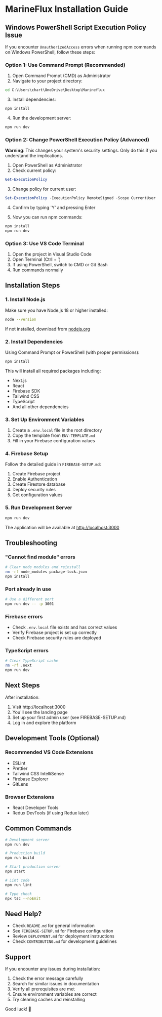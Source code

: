 # MarineFlux Installation Guide

## Windows PowerShell Script Execution Policy Issue

If you encounter `UnauthorizedAccess` errors when running npm commands on Windows PowerShell, follow these steps:

### Option 1: Use Command Prompt (Recommended)

1. Open Command Prompt (CMD) as Administrator
2. Navigate to your project directory:
```cmd
cd C:\Users\chart\OneDrive\Desktop\Marineflux
```

3. Install dependencies:
```cmd
npm install
```

4. Run the development server:
```cmd
npm run dev
```

### Option 2: Change PowerShell Execution Policy (Advanced)

**Warning**: This changes your system's security settings. Only do this if you understand the implications.

1. Open PowerShell as Administrator
2. Check current policy:
```powershell
Get-ExecutionPolicy
```

3. Change policy for current user:
```powershell
Set-ExecutionPolicy -ExecutionPolicy RemoteSigned -Scope CurrentUser
```

4. Confirm by typing 'Y' and pressing Enter

5. Now you can run npm commands:
```powershell
npm install
npm run dev
```

### Option 3: Use VS Code Terminal

1. Open the project in Visual Studio Code
2. Open Terminal (Ctrl + `)
3. If using PowerShell, switch to CMD or Git Bash
4. Run commands normally

## Installation Steps

### 1. Install Node.js

Make sure you have Node.js 18 or higher installed:

```bash
node --version
```

If not installed, download from [nodejs.org](https://nodejs.org/)

### 2. Install Dependencies

Using Command Prompt or PowerShell (with proper permissions):

```bash
npm install
```

This will install all required packages including:
- Next.js
- React
- Firebase SDK
- Tailwind CSS
- TypeScript
- And all other dependencies

### 3. Set Up Environment Variables

1. Create a `.env.local` file in the root directory
2. Copy the template from `ENV-TEMPLATE.md`
3. Fill in your Firebase configuration values

### 4. Firebase Setup

Follow the detailed guide in `FIREBASE-SETUP.md`:

1. Create Firebase project
2. Enable Authentication
3. Create Firestore database
4. Deploy security rules
5. Get configuration values

### 5. Run Development Server

```bash
npm run dev
```

The application will be available at [http://localhost:3000](http://localhost:3000)

## Troubleshooting

### "Cannot find module" errors

```bash
# Clear node_modules and reinstall
rm -rf node_modules package-lock.json
npm install
```

### Port already in use

```bash
# Use a different port
npm run dev -- -p 3001
```

### Firebase errors

- Check `.env.local` file exists and has correct values
- Verify Firebase project is set up correctly
- Check Firebase security rules are deployed

### TypeScript errors

```bash
# Clear TypeScript cache
rm -rf .next
npm run dev
```

## Next Steps

After installation:

1. Visit http://localhost:3000
2. You'll see the landing page
3. Set up your first admin user (see FIREBASE-SETUP.md)
4. Log in and explore the platform

## Development Tools (Optional)

### Recommended VS Code Extensions

- ESLint
- Prettier
- Tailwind CSS IntelliSense
- Firebase Explorer
- GitLens

### Browser Extensions

- React Developer Tools
- Redux DevTools (if using Redux later)

## Common Commands

```bash
# Development server
npm run dev

# Production build
npm run build

# Start production server
npm start

# Lint code
npm run lint

# Type check
npx tsc --noEmit
```

## Need Help?

- Check `README.md` for general information
- See `FIREBASE-SETUP.md` for Firebase configuration
- Review `DEPLOYMENT.md` for deployment instructions
- Check `CONTRIBUTING.md` for development guidelines

## Support

If you encounter any issues during installation:

1. Check the error message carefully
2. Search for similar issues in documentation
3. Verify all prerequisites are met
4. Ensure environment variables are correct
5. Try clearing caches and reinstalling

Good luck! 🚀




